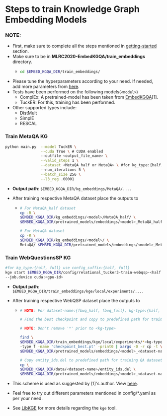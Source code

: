 # Steps to train Knowledge Graph Embedding Models 

### **NOTE:**
- First, make sure to complete all the steps mentioned in [getting-started](https://github.com/jishnujayakumar/MLRC2020-EmbedKGQA#get-started) section.
- Make sure to be in **MLRC2020-EmbedKGQA/train_embeddings** directory.
  - ```bash 
    cd $EMBED_KGQA_DIR/train_embeddings/
    ```
- Please tune the hyperparameters according to your need. If needed, add more parameters from [here](https://github.com/jishnujayakumar/MLRC2020-EmbedKGQA/blob/main/train_embeddings/main.py).
- Tests have been performed on the following models(`<model>`)
    - ComplEx: A pretrained-model has been taken from [EmbedKGQA](https://github.com/malllabiisc/EmbedKGQA#metaqa)[1].
    - TuckER: For this, training has been performed.
- Other supported types include: 
    - DistMult
    - SimplE
    - RESCAL  

### Train MetaQA KG

```bash
python main.py  --model TuckER \
                --cuda True \ # CUDA enabled
                --outfile <output_file_name> \
                --valid_steps 1 \
                --dataset <MetaQA_half or MetaQA> \ #for kg_type:{half, full} use dataset:{MetaQA_half, MetaQA}
                --num_iterations 5 \
                --batch_size 256 \
                --l3_reg .00001
```
- **Output path**: `$EMBED_KGQA_DIR/kg_embeddings/MetaQA/....`

- After training respective MetaQA dataset place the outputs to 
    -   ```bash
        # For MetaQA_half dataset
        cp -R \
        $EMBED_KGQA_DIR/kg_embeddings/<model>/MetaQA_half/ \
        $EMBED_KGQA_DIR/pretrained_models/embeddings/<model>_MetaQA_half/
        
        # For MetaQA dataset
        cp -R \
        $EMBED_KGQA_DIR/kg_embeddings/<model>/ \
        MetaQA/ $EMBED_KGQA_DIR/pretrained_models/embeddings/<model>_MetaQA_full/
        ```
### Train WebQuestionsSP KG

```bash
#for kg_type:{half, full} use config_suffix:{half, full}
kge start $EMBED_KGQA_DIR/config/relational_tucker3-train-webqsp-<half or full>.yaml \
--job.device cuda:<gpu-id>
```
- **Output path**: `$EMBED_KGQA_DIR/train_embeddings/kge/local/experiments/....`

- After training respective WebQSP dataset place the outputs to 
    -   ```bash
        # NOTE: For dataset-name:{fbwq_half, fbwq_full}, kg-type:{half, full}

        # Find the best checkpoint and copy to predefined path for training QA dataset

        # NOTE: Don't remove '*' prior to <kg-type>
        
        find \
        $EMBED_KGQA_DIR/train_embeddings/kge/local/experiments/*<kg-type> \
        -type f -name 'checkpoint_best.pt' -print0 | xargs -0 -r cp -t \
        $EMBED_KGQA_DIR/pretrained_models/embeddings/<model>_<dataset-name>/

        # Copy entity_ids.del to predefined path for training QA dataset
        cp \
        $EMBED_KGQA_DIR/data/<dataset-name>/entity_ids.del \
        $EMBED_KGQA_DIR/pretrained_models/embeddings/<model>_<dataset-name>/
        ```

- This scheme is used as suggested by [1]'s author. View [here](https://github.com/malllabiisc/EmbedKGQA#webquestionssp).
- Feel free to try out different parameters mentioned in config/*.yaml as per your need.
- See [LibKGE](https://github.com/uma-pi1/kge) for more details regarding the `kge` tool.

